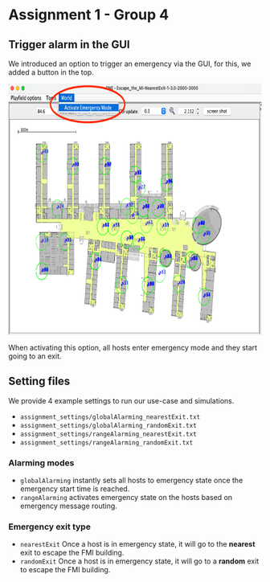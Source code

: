 # Assignment 1 - Group 4
## Trigger alarm in the GUI
We introduced an option to trigger an emergency via the GUI, for this, we added a button in the top.

<img src="guiScreenshot.png" alt="guiScreenshot" width="600" height="500"/>

When activating this option, all hosts enter emergency mode and they start going to an exit.

## Setting files
We provide 4 example settings to run our use-case and simulations.
* `assignment_settings/globalAlarming_nearestExit.txt`
* `assignment_settings/globalAlarming_randomExit.txt`
* `assignment_settings/rangeAlarming_nearestExit.txt`
* `assignment_settings/rangeAlarming_randomExit.txt`

### Alarming modes
* `globalAlarming` instantly sets all hosts to emergency state once the emergency start time is reached.
* `rangeAlarming` activates emergency state on the hosts based on emergency message routing.

### Emergency exit type
* `nearestExit` Once a host is in emergency state, it will go to the **nearest** exit to escape the FMI building.
* `randomExit` Once a host is in emergency state, it will go to a **random** exit to escape the FMI building.
